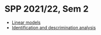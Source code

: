 
# SPP 2021/22, Sem 2

-   [Linear
    models](https://stefanocoretta.github.io/spp-2122/01-linear-models/index.html)
-   [Identification and descrimination
    analysis](https://stefanocoretta.github.io/spp-2122/02-ident-discr/index.html)
